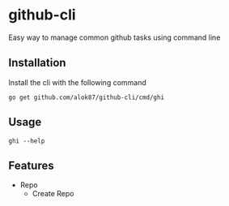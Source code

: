 # github-cli

Easy way to manage common github tasks using command line

## Installation

Install the cli with the following command
```
go get github.com/alok87/github-cli/cmd/ghi
```

## Usage

```
ghi --help
```

## Features

- Repo
    - Create Repo
